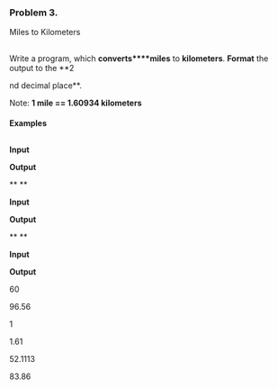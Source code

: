 ### Problem 3.                
Miles to Kilometers

##

Write a program, which **converts****miles** to **kilometers**. **Format** the output to the **2

nd
decimal place**.

Note: **1
mile == 1.60934 kilometers**

#### Examples

##



**Input**



**Output**



** **



**Input**



**Output**



** **



**Input**



**Output**



60



96.56



1



1.61



52.1113



83.86
